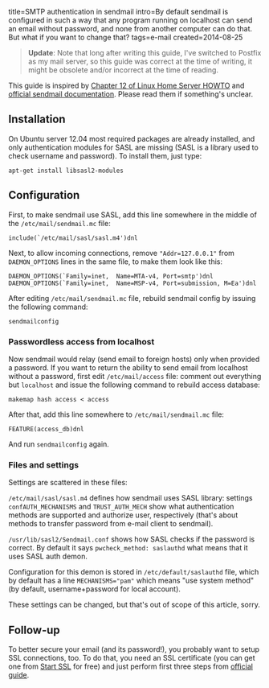 title=SMTP authentication in sendmail
intro=By default sendmail is configured in such a way that any program running on localhost can send an email without password, and none from another computer can do that. But what if you want to change that?
tags=e-mail
created=2014-08-25

> **Update**: Note that long after writing this guide, I've switched to Postfix as my mail server, so this guide was correct at the time of writing, it might be obsolete and/or incorrect at the time of reading.

This guide is inspired by [Chapter 12 of Linux Home Server HOWTO][sendmail-server] and [official sendmail documentation][sendmail-auth].
Please read them if something's unclear.

[sendmail-auth]: http://www.sendmail.org/~ca/email/auth.html
[sendmail-server]: http://www.brennan.id.au/12-Sendmail_Server.html

Installation
------------

On Ubuntu server 12.04 most required packages are already installed, and only authentication modules for SASL are missing (SASL is a library used to check username and password).
To install them, just type:

	apt-get install libsasl2-modules



Configuration
-------------

First, to make sendmail use SASL, add this line somewhere in the middle of the `/etc/mail/sendmail.mc` file:

	include(`/etc/mail/sasl/sasl.m4')dnl


Next, to allow incoming connections, remove `"Addr=127.0.0.1"` from `DAEMON_OPTIONS` lines in the same file, to make them look like this:

	DAEMON_OPTIONS(`Family=inet,  Name=MTA-v4, Port=smtp')dnl
	DAEMON_OPTIONS(`Family=inet,  Name=MSP-v4, Port=submission, M=Ea')dnl

After editing `/etc/mail/sendmail.mc` file, rebuild sendmail config by issuing the following command:

	sendmailconfig

### Passwordless access from localhost

Now sendmail would relay (send email to foreign hosts) only when provided a password.
If you want to return the ability to send email from localhost without a password, first edit `/etc/mail/access` file:
comment out everything but `localhost` and issue the following command to rebuild access database:

	makemap hash access < access


After that, add this line somewhere to `/etc/mail/sendmail.mc` file:

	FEATURE(access_db)dnl

And run `sendmailconfig` again.


### Files and settings

Settings are scattered in these files:

`/etc/mail/sasl/sasl.m4` defines how sendmail uses SASL library: settings
`confAUTH_MECHANISMS` and `TRUST_AUTH_MECH`
show what authentication methods are supported and authorize user, respectively
(that's about methods to transfer password from e-mail client to sendmail).

`/usr/lib/sasl2/Sendmail.conf` shows how SASL checks if the password is correct.
By default it says
`pwcheck_method: saslauthd`
what means that it uses SASL auth demon.

Configuration for this demon is stored in
`/etc/default/saslauthd`
file, which by default has a line
`MECHANISMS="pam"`
which means "use system method" (by default, username+password for local account).

These settings can be changed, but that's out of scope of this article, sorry.



Follow-up
---------

To better secure your email (and its password!), you probably want to setup SSL connections, too.
To do that, you need an SSL certificate (you can get one from [Start SSL][ssl] for free) and just perform first three steps from [official guide][tls].

[ssl]: https://startssl.com/
[tls]: http://www.sendmail.org/~ca/email/starttls.html
